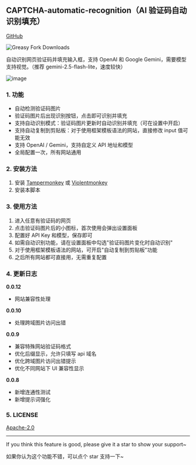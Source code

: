 ## CAPTCHA-automatic-recognition（AI 验证码自动识别填充）

[GitHub](https://github.com/ezyshu/UserScript/tree/main/CAPTCHA-automatic-recognition)

![Greasy Fork Downloads](https://img.shields.io/greasyfork/dt/540822)

自动识别网页验证码并填充输入框，支持 OpenAI 和 Google Gemini，需要模型支持视觉。（推荐 gemini-2.5-flash-lite，速度较快）

![image](https://github.com/user-attachments/assets/c3a24ea0-7ce9-4e2f-930b-73f3951197d5)

### 1. 功能

- 自动检测验证码图片
- 验证码图片后出现识别按钮，点击即可识别并填充
- 支持自动识别模式：验证码图片更新时自动识别并填充（可在设置中开启）
- 支持自动复制到剪贴板：对于使用框架模板语法的网站，直接修改 input 值可能无效
- 支持 OpenAI / Gemini，支持自定义 API 地址和模型
- 全局配置一次，所有网站通用

### 2. 安装方法

1. 安装 [Tampermonkey](https://www.tampermonkey.net/) 或 [Violentmonkey](https://violentmonkey.github.io/)
2. 安装本脚本

### 3. 使用方法

1. 进入任意有验证码的网页
2. 点击验证码图片后的小图标，首次使用会弹出设置面板
3. 配置好 API Key 和模型，保存即可
4. 如需自动识别功能，请在设置面板中勾选"验证码图片变化时自动识别"
5. 对于使用框架模板语法的网站，可开启"自动复制到剪贴板"功能
6. 之后所有网站都可直接用，无需重复配置

### 4. 更新日志

**0.0.12**
- 网站兼容性处理

**0.0.10**
- 处理跨域图片访问出错

**0.0.9**
- 兼容特殊网站验证码格式
- 优化后缀显示，允许只填写 api 域名
- 优化跨域图片访问出错提示
- 优化不同网站下 UI 兼容性显示

**0.0.8**
- 新增连通性测试
- 新增提示词强化

### 5. LICENSE

[Apache-2.0](https://github.com/ezyshu/UserScript/blob/main/CAPTCHA-automatic-recognition/LICENSE)

---

If you think this feature is good, please give it a star to show your support~

如果你认为这个功能不错，可以点个 star 支持一下~
